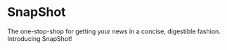 # SnapShot
The one-stop-shop for getting your news in a concise, digestible fashion.  Introducing SnapShot!

